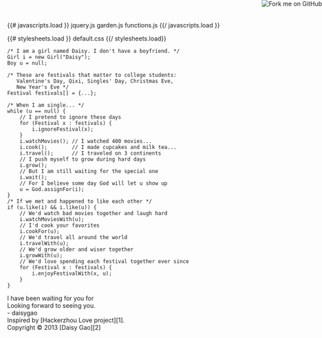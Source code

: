 <link rel="stylesheet" href="http://yandex.st/highlightjs/7.3/styles/idea.min.css">
<script type="text/javascript" src="http://yandex.st/highlightjs/7.3/highlight.min.js"></script>
<link href='http://fonts.googleapis.com/css?family=Satisfy|Joti+One' rel='stylesheet' type='text/css'>
{{# javascripts.load }}
  jquery.js
  garden.js
  functions.js
{{/ javascripts.load }}

{{# stylesheets.load }}
  default.css
{{/ stylesheets.load}}
<style type="text/css">
    @font-face {
        font-family: digit;
        src: url({{urls.media}}/digital-7-mono.ttf) format(truetype);
    }
</style>
<a href="https://github.com/daisygao/noLove" target="_blank"><img style="position: absolute; top: 0; right: 0; border: 0;" src="https://s3.amazonaws.com/github/ribbons/forkme_right_red_aa0000.png" alt="Fork me on GitHub"></a>
<div id="content">
    <audio id="sound">
        <source src="{{urls.media}}/type.ogg" type="audio/ogg" />
        <source src="{{urls.media}}/type.mp3" type="audio/mpeg" />
        Your browser does not support HTML5 audio.
    </audio>
    <div id="code">

    /* I am a girl named Daisy. I don't have a boyfriend. */
    Girl i = new Girl("Daisy");
    Boy u = null;

    /* These are festivals that matter to college students:
       Valentine's Day, Qixi, Singles' Day, Christmas Eve, 
       New Year's Eve */
    Festival festivals[] = {...};

    /* When I am single... */
    while (u == null) { 
        // I pretend to ignore these days 
        for (Festival x : festivals) {
            i.ignoreFestival(x);
        }
        i.watchMovies(); // I watched 400 movies...
        i.cook();        // I made cupcakes and milk tea... 
        i.travel();      // I traveled on 3 continents
        // I push myself to grow during hard days
        i.grow();   
        // But I am still waiting for the special one
        i.wait();       
        // For I believe some day God will let u show up
        u = God.assignFor(i);   
    }
    /* If we met and happened to like each other */
    if (u.like(i) && i.like(u)) {   
        // We'd watch bad movies together and laugh hard    
        i.watchMoviesWith(u);
        // I'd cook your favorites
        i.cookFor(u);
        // We'd travel all around the world
        i.travelWith(u);
        // We'd grow older and wiser together
        i.growWith(u);
        // We'd love spending each festival together ever since
        for (Festival x : festivals) {
            i.enjoyFestivalWith(x, u);
        }
    }

</div>
    <div id="animation">
        <canvas id="garden"></canvas>
        <div id="words">
            <div id="messages">
                I have been waiting for you for 
                <div id="elapseClock"></div>
            </div>
            <div id="hope">
                Looking forward to seeing you.
                <div class="signature">- daisygao</div>
            </div>
        </div>
    </div>
</div>
<div id="copyright">
    Inspired by [Hackerzhou Love project][1].<br>
    Copyright © 2013 [Daisy Gao][2]
</div>

[1]: https://github.com/hackerzhou/Love "Hackerzhou Love Github project"
[2]: http://daisygao.com "Daisy Gao Homepage"
